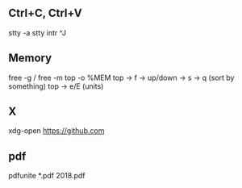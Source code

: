 Ctrl+C, Ctrl+V
--------------
stty -a
stty intr ^J



Memory
------
free -g / free -m
top -o %MEM
top -> f -> up/down -> s -> q  (sort by something)
top -> e/E (units)



X
-
xdg-open https://github.com



pdf
---
pdfunite *.pdf 2018.pdf

